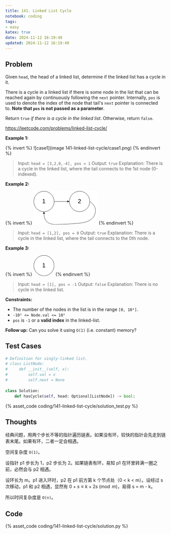 ```yaml
---
title: 141. Linked List Cycle
notebook: coding
tags:
- easy
katex: true
date: 2024-11-12 16:19:49
updated: 2024-11-12 16:19:49
---
```

## Problem

Given `head`, the head of a linked list, determine if the linked list has a cycle in it.

There is a cycle in a linked list if there is some node in the list that can be reached again by continuously following the `next` pointer. Internally, `pos` is used to denote the index of the node that tail's `next` pointer is connected to. **Note that `pos` is not passed as a parameter**.

Return `true` _if there is a cycle in the linked list_. Otherwise, return `false`.

<https://leetcode.com/problems/linked-list-cycle/>

**Example 1:**

{% invert %}
![case1](image 141-linked-list-cycle/case1.png)
{% endinvert %}

> Input: `head = [3,2,0,-4], pos = 1`
> Output: `true`
> Explanation: There is a cycle in the linked list, where the tail connects to the 1st node (0-indexed).

**Example 2:**

{% invert %}
![case2](141-linked-list-cycle/case2.png)
{% endinvert %}

> Input: `head = [1,2], pos = 0`
> Output: `true`
> Explanation: There is a cycle in the linked list, where the tail connects to the 0th node.

**Example 3:**

{% invert %}
![case3](141-linked-list-cycle/case3.png)
{% endinvert %}

> Input: `head = [1], pos = -1`
> Output: `false`
> Explanation: There is no cycle in the linked list.

**Constraints:**

- The number of the nodes in the list is in the range `[0, 10⁴]`.
- `-10⁵ <= Node.val <= 10⁵`
- `pos` is `-1` or a **valid index** in the linked-list.

**Follow up:** Can you solve it using `O(1)` (i.e. constant) memory?

## Test Cases

``` python
# Definition for singly-linked list.
# class ListNode:
#     def __init__(self, x):
#         self.val = x
#         self.next = None

class Solution:
    def hasCycle(self, head: Optional[ListNode]) -> bool:
```

{% asset_code coding/141-linked-list-cycle/solution_test.py %}

## Thoughts

经典问题，用两个步长不等的指针遍历链表。如果没有环，较快的指针会先走到链表末尾。如果有环，二者一定会相遇。

空间复杂度 `O(1)`。

设指针 p1 步长为 1，p2 步长为 2。如果链表有环，易知 p1 在环里转满一圈之前，必然会与 p2 相遇。

设环长为 m。p1 进入环时，p2 在 p1 前方第 k 个节点处（0 < k < m）。设经过 s 次移动，p1 和 p2 相遇，显然有 $0+s\equiv k+2s\pmod{m}$，易得 s = m - k。

所以时间复杂度是 `O(n)`。

## Code

{% asset_code coding/141-linked-list-cycle/solution.py %}
